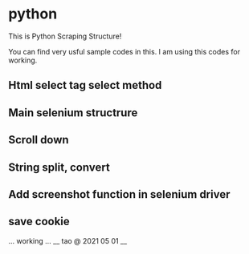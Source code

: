 # python
This is Python Scraping Structure!

You can find very usful sample codes in this.
I am using this codes for working.
## Html select tag select method
## Main selenium structrure
## Scroll down
## String split, convert
## Add screenshot function in selenium driver
## save cookie
... working ...
__ tao @ 2021 05 01 __
